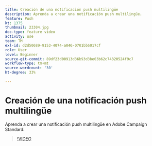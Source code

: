 ```yaml
---
title: Creación de una notificación push multilingüe
description: Aprenda a crear una notificación push multilingüe.
feature: Push
kt: 1375
thumbnail: 23304.jpg
doc-type: feature video
activity: use
team: TM
exl-id: d2d50689-9153-4074-a046-0701bb6017cf
role: User
level: Beginner
source-git-commit: 89df23d00913d36b93d3be03b62c74320524f9c7
workflow-type: tm+mt
source-wordcount: '30'
ht-degree: 33%

---
```


# Creación de una notificación push multilingüe

Aprenda a crear una notificación push multilingüe en Adobe Campaign Standard.

>[!VIDEO](https://video.tv.adobe.com/v/23304?quality=12&learn=on)
